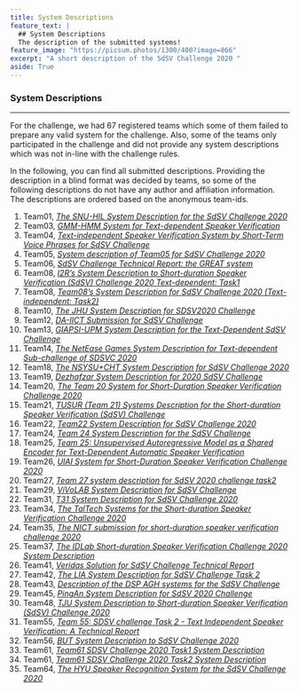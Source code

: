 ```yaml
---
title: System Descriptions
feature_text: |
  ## System Descriptions
  The description of the submitted systems!
feature_image: "https://picsum.photos/1300/400?image=866"
excerpt: "A short description of the SdSV Challenge 2020 "
aside: True
---
```


### System Descriptions
---
For the challenge, we had 67 registered teams which some of them failed to prepare any valid system for the challenge. Also, some of the teams only participated in the challenge and did not provide any system descriptions which was not in-line with the challenge rules. 

In the following, you can find all submitted descriptions. Providing the description in a blind format was decided by teams, so some of the following descriptions do not have any author and affiliation information. The descriptions are ordered based on the anonymous team-ids.

1. Team01, [*The SNU-HIL System Description for the SdSV Challenge 2020*](/2020/descriptions/Team01_Both.pdf)
2. Team03, [*GMM-HMM System for Text-dependent Speaker Verification*](/2020/descriptions/Team03_Task2.pdf)
3. Team04, [*Text-independent Speaker Verification System by Short-Term Voice Phrases for SdSV Challenge*](/2020/descriptions/Team04_Task2.pdf)
4. Team05, [*System description of Team05 for SdSV Challenge 2020*](/2020/descriptions/Team05_Both.pdf)
5. Team06, [*SdSV Challenge Technical Report: the GREAT system*](/2020/descriptions/Team06_Task2.pdf)
6. Team08, [*I2R’s System Description to Short-duration Speaker Verification (SdSV) Challenge 2020 Text-dependent: Task1*](/2020/descriptions/Team08_Task1.pdf)
7. Team08, [*Team08’s System Description for SdSV Challenge 2020 (Text-independent: Task2)*](/2020/descriptions/Team08_Task2.pdf)
8. Team10, [*The JHU System Description for SDSV2020 Challenge*](/2020/descriptions/Team10_Both.pdf)
9. Team12, [*DA-IICT Submission for SdSV Challenge*](/2020/descriptions/Team12_Task2.pdf)
10. Team13, [*GIAPSI-UPM System Description for the Text-Dependent SdSV Challenge*](/2020/descriptions/Team13_Task1.pdf)
11. Team14, [*The NetEase Games System Description for Text-dependent Sub-challenge of SDSVC 2020*](/2020/descriptions/Team14_Task1.pdf)
12. Team18, [*The NSYSU+CHT System Description for SdSV Challenge 2020*](/2020/descriptions/Team18_Both.pdf)
13. Team19, [*Dezhafzar System Description for 2020 SdSV Challenge*](/2020/descriptions/Team19_Task2.pdf)
14. Team20, [*The Team 20 System for Short-Duration Speaker Verification Challenge 2020*](/2020/descriptions/Team20_Task1.pdf)
15. Team21, [*TUSUR (Team 21) Systems Description for the Short-duration Speaker Verification (SdSV) Challenge*](/2020/descriptions/Team21_Task2.pdf)
16. Team22, [*Team22 System Description for SdSV Challenge 2020*](/2020/descriptions/Team22_Task2.pdf)
17. Team24, [*Team 24 System Description for the SdSV Challenge*](/2020/descriptions/Team24_Task2.pdf)
18. Team25, [*Team 25: Unsupervised Autoregressive Model as a Shared Encoder for Text-Dependent Automatic Speaker Verification*](/2020/descriptions/Team25_Task1.pdf)
19. Team26, [*UIAI System for Short-Duration Speaker Verification Challenge 2020*](/2020/descriptions/Team26_Task1.pdf)
20. Team27, [*Team 27 system description for SdSV 2020 challenge task2*](/2020/descriptions/Team27_Task2.pdf)
21. Team29, [*ViVoLAB System Description for SdSV Challenge*](/2020/descriptions/Team29_Task1.pdf)
22. Team31, [*T31 System Description for SdSV Challenge 2020*](/2020/descriptions/Team31_Both.pdf)
23. Team34, [*The TalTech Systems for the Short-duration Speaker Verification Challenge 2020*](/2020/descriptions/Team34_Both.pdf)
24. Team35, [*The NICT submission for short-duration speaker verification challenge 2020*](/2020/descriptions/Team35_Task2.pdf)
25. Team37, [*The IDLab Short-duration Speaker Verification Challenge 2020 System Description*](/2020/descriptions/Team37_Task2.pdf)
26. Team41, [*Veridas Solution for SdSV Challenge Technical Report*](/2020/descriptions/Team41_Task2.pdf)
27. Team42, [*The LIA System Description for SdSV Challenge Task 2*](/2020/descriptions/Team42_Task2.pdf)
28. Team43, [*Description of the DSP AGH systems for the SdSV Challenge*](/2020/descriptions/Team43_Task2.pdf)
29. Team45, [*PingAn System Description for SdSV 2020 Challenge*](/2020/descriptions/Team45_Both.pdf)
30. Team48, [*TJU System Description to Short-duration Speaker Verification (SdSV) Challenge 2020*](/2020/descriptions/Team48_Task2.pdf)
31. Team55, [*Team 55: SDSV challenge Task 2 - Text Independent Speaker Verification: A Technical Report*](/2020/descriptions/Team55_Task2.pdf)
32. Team56, [*BUT System Description to SdSV Challenge 2020*](/2020/descriptions/Team56_Both.pdf)
33. Team61, [*Team61 SDSV Challenge 2020 Task1 System Description*](/2020/descriptions/Team61_Task1.pdf)
34. Team61, [*Team61 SDSV Challenge 2020 Task2 System Description*](/2020/descriptions/Team61_Task2.pdf)
35. Team64, [*The HYU Speaker Recognition System for the SdSV Challenge 2020*](/2020/descriptions/Team64_Task2.pdf)


